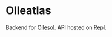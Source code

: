 # Olleatlas

Backend for [Ollesol](https://github.com/ollefrost/ollesol). API hosted on [Repl](https://ollesol-api.lefrost.repl.co/).
